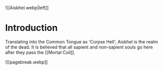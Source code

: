 ![[Aiskhel.webp|left]]
# Introduction
Translating into the Common Tongue as 'Corpse Hell', Aiskhel is the realm of the dead. It is believed that all sapient and non-sapient souls go here after they pass the [[Mortal Coil]]. 

![[pagebreak.webp]]
